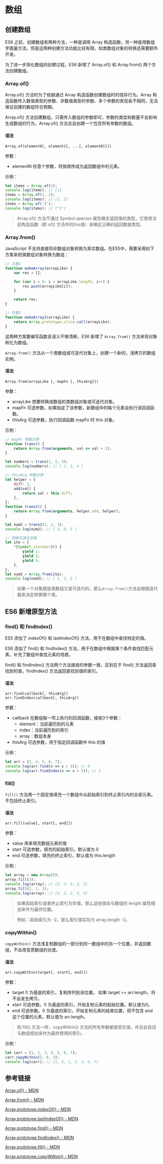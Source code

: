 # 数组

## 创建数组

ES6 之前，创建数组有两种方法，一种是调用 Array 构造函数，另一种是用数组字面量方法。但是这两种创建方法功能比较有限，如类数组对象的转换还需要额外开发。

为了进一步简化数组的创建过程，ES6 新增了 Array.of() 和 Array.from() 两个方法创建数组。

### Array.of()

Array.of() 方法时为了规避通过 Array 构造函数创建数组时的怪异行为。Array 构造函数传入数值类型的参数、非数值类型的参数、多个参数的表现各不相同，无法保证创建的数组符合预期。

Array.of() 方法创建数组，只需传入数组的参数即可，参数的类型和数量不会影响生成数组的行为，Array.of() 方法总会创建一个包含所有参数的数组。

#### 语法

```
Array.of(element0[, element1[, ...[, elementN]]])
```

参数：

- elementN
  任意个参数，将按顺序成为返回数组中的元素。

示例：

```js
let items = Array.of(1);
console.log(items); // [1]
items = Array.of(1, 2);
console.log(items); // [1, 2]
items = Array.of('2');
console.log(items); // ["2"]
```

> Array.of() 方法不通过 Symbol.species 属性确定返回值的类型，它使用当前构造函数（即 of() 方法中的this值）来确定正确的返回数据类型。

### Array.from()

JavaScript 不支持直接将非数组对象转换为真实数组。在ES5中，需要采用如下方案来把类数组对象转换为数组：

```javascript
// 方案1
function makeArray(arrayLike) {
    var res = [];

    for (var i = 0; i < arrayLike.length; i++) {
        res.push(arrayLike[i]);
    }

    return res;
}

// 方案2
function makeArray2(arrayLike) {
    return Array.prototype.slice.call(arrayLike);
}
```

这两种方案要编写函数且语义不够清晰，ES6 新增了 `Array.from()` 方法来将对象转化为数组。

`Array.from()` 方法从一个类数组或可迭代对象上，创建一个新的，浅拷贝的数组实例。

#### 语法

````
Array.from(arrayLike [, mapFn [, thisArg]])
````

参数：

- arrayLike
  想要转换成数组的类数组对象或可迭代对象。
- mapFn
  可选参数，如果指定了该参数，新数组中的每个元素会执行该回调函数。
- thisArg
  可选参数，执行回调函数 mapFn 时 this 对象。

示例：

```javascript
// mapFn 参数示例
function trans() {
    return Array.from(arguments, val => val + 1);
}

let numbers = trans(1, 2, 3);
console.log(numbers); // [ 2, 3, 4 ]

// thisArg 参数示例
let helper = {
    diff: 2,
    add(val) {
        return val + this.diff;
    },
};
function trans2() {
    return Array.from(arguments, helper.add, helper);
}

let num2 = trans2(1, 2, 3);
console.log(num2); // [ 3, 4, 5 ]

// 转换可迭代对象
let ite = {
    *[Symbol.iterator]() {
        yield 1;
        yield 3;
        yield 5;
    },
};
let num3 = Array.from(ite);
console.log(num3); // [ 1, 3, 5 ]
```

> 如果一个对象既是类数组又是可迭代的，那么`Array.from()`方法会根据迭代器来决定转换哪个值。

## ES6 新增原型方法

### find() 和 findIndex()

ES5 添加了 indexOf() 和 lastIndexOf() 方法，用于在数组中查找特定的值。

ES6 添加了 find() 和 findIndex() 方法，用于在数组中根据某个条件查找匹配元素，补充了数组中查找元素的场景。

find() 和 findIndex() 方法两个方法接收的参数一致，区别在于 find() 方法返回查找到的值，findIndex() 方法返回查找到值的索引。

#### 语法

```
arr.find(callback[, thisArg])
arr.findIndex(callback[, thisArg])
```

参数：

- callback
  在数组每一项上执行的回调函数，接收3个参数：
  - element：当前遍历到的元素
  - index：当前遍历到的索引
  - array：数组本身
- thisArg
  可选参数，用于指定回调函数中 this 的值

示例：

```javascript
let arr = [2, 4, 5, 6, 7];
console.log(arr.find(v => v > 5)); // 6
console.log(arr.findIndex(v => v > 5)); // 3
```

### fill()

`fill()` 方法用一个固定值填充一个数组中从起始索引到终止索引内的全部元素。不包括终止索引。

#### 语法

```
arr.fill(value[, start[, end]])
```

参数：

- value
  用来填充数组元素的值
- start
  可选参数，填充的起始索引，默认值为 0
- end
  可选参数，填充的终止索引，默认值为 this.length

示例：

```javascript
let array = new Array(5);
array.fill(3);
console.log(array); // [3, 3, 3, 3, 3]
array.fill(2, 1, 3);
console.log(array); // [3, 2, 2, 3, 3]
```

> 如果起始索引或者终止索引为负值，那么这些值会与数组的 length 属性相加来作为最终位置。
>
> 例如：起始索引为 -2，那么索引值实际为 array.length -2。

### copyWithin()

`copyWithin()` 方法浅复制数组的一部分到同一数组中的另一个位置，并返回数组，不会改变原数组的长度。

#### 语法

```
arr.copyWithin(target[, start[, end]])
```

参数：

- target
  0 为基底的索引，复制序列到该位置。
  如果 target >= arr.length，将不会发生拷贝。
- start
  可选参数。0 为基底的索引，开始复制元素的起始位置。默认值为0。
- end
  可选参数。0 为基底的索引，开始复制元素的结束位置，但不包含 end 这个位置的元素。默认值为 arr.length。

> 和 fill() 方法一样，copyWithin() 方法的所有参数都接受负值，并且会自动与数组相加来作为最终使用的索引。

示例：

```javascript
let carr = [1, 2, 3, 4, 5, 6, 7];
carr.copyWithin(2, 0, 3);
console.log(carr); // [1, 2, 1, 2, 3, 6, 7]
```



## 参考链接

[Array.of() - MDN](https://developer.mozilla.org/zh-CN/docs/Web/JavaScript/Reference/Global_Objects/Array/of)

[Array.from() - MDN](https://developer.mozilla.org/zh-CN/docs/Web/JavaScript/Reference/Global_Objects/Array/from)

[Array.prototype.indexOf() - MDN](https://developer.mozilla.org/zh-CN/docs/Web/JavaScript/Reference/Global_Objects/Array/indexOf)

[Array.prototype.lastIndexOf() - MDN](https://developer.mozilla.org/zh-CN/docs/Web/JavaScript/Reference/Global_Objects/Array/lastIndexOf)

[Array.prototype.find() - MDN](https://developer.mozilla.org/zh-CN/docs/Web/JavaScript/Reference/Global_Objects/Array/find)

[Array.prototype.findIndex() - MDN](https://developer.mozilla.org/zh-CN/docs/Web/JavaScript/Reference/Global_Objects/Array/findIndex)

[Array.prototype.fill() - MDN](https://developer.mozilla.org/zh-CN/docs/Web/JavaScript/Reference/Global_Objects/Array/fill)

[Array.prototype.copyWithin() - MDN](https://developer.mozilla.org/zh-CN/docs/Web/JavaScript/Reference/Global_Objects/Array/copyWithin)

